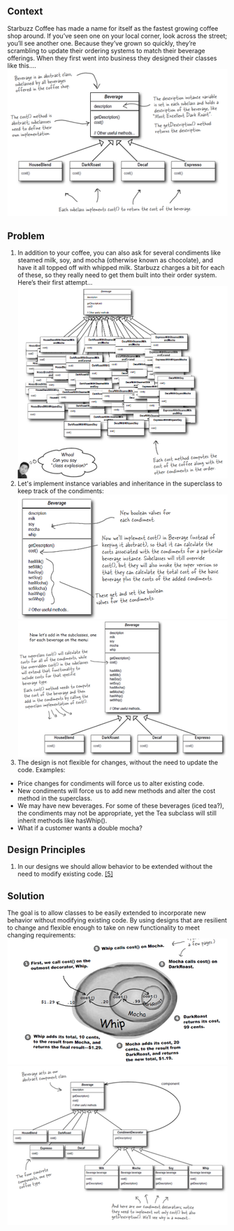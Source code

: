 ## Context
Starbuzz Coffee has made a name for itself as the fastest growing coffee shop around. If you’ve seen one on your local corner, look across the street; you’ll see another one.
Because they’ve grown so quickly, they’re scrambling to update their ordering systems to match their beverage offerings.
When they first went into business they designed their classes like this....
![image](../../images/decorator/context.png)

## Problem
1. In addition to your coffee, you can also ask for several condiments like steamed milk, soy, and mocha (otherwise known as chocolate), and have it all topped off with whipped milk. Starbuzz charges a bit for each of these, so they really need to get them built into their order system. Here’s their first attempt...
![image](../../images/decorator/problem-1.png)
2. Let's implement instance variables and inheritance in the superclass to keep track of the condiments:
![image](../../images/decorator/problem-2.png)
![image](../../images/decorator/problem-3.png)
3. The design is not flexible for changes, without the need to update the code. Examples: 
- Price changes for condiments will force us to alter existing code. 
- New condiments will force us to add new methods and alter the cost method in the superclass.
- We may have new beverages. For some of these beverages (iced tea?), the condiments may not be appropriate, yet the Tea subclass will still inherit methods like hasWhip().
- What if a customer wants a double mocha?

## Design Principles
1. In our designs we should allow behavior to be extended without the need to modify existing code. [[5]](../../design_principles.md#L5)


## Solution
The goal is to allow classes to be easily extended to incorporate new behavior without modifying existing code. By using designs that are resilient to change and flexible enough to take on new functionality to meet changing requirements:
![image](../../images/decorator/logic.png)
![image](../../images/decorator/solution.png)
